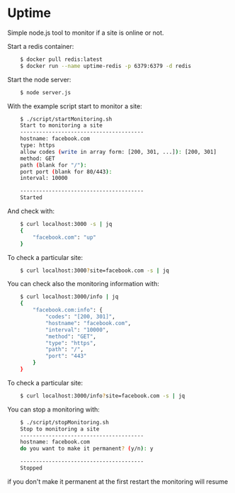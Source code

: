 # Uptime 

Simple node.js tool to monitor if a site is online or not. 

Start a redis container: 
``` bash
    $ docker pull redis:latest
    $ docker run --name uptime-redis -p 6379:6379 -d redis
```

Start the node server: 
``` bash
    $ node server.js
```

With the example script start to monitor a site: 
``` bash
    $ ./script/startMonitoring.sh
    Start to monitoring a site
    ---------------------------------------
    hostname: facebook.com
    type: https
    allow codes (write in array form: [200, 301, ...]): [200, 301]
    method: GET
    path (blank for "/"):
    port port (blank for 80/443): 
    interval: 10000

    ---------------------------------------
    Started
``` 

And check with: 
``` bash
    $ curl localhost:3000 -s | jq
    {
        "facebook.com": "up"
    }

```

To check a particular site: 
``` bash
    $ curl localhost:3000?site=facebook.com -s | jq
```

You can check also the monitoring information with: 
``` bash
    $ curl localhost:3000/info | jq
    {
        "facebook.com:info": {
            "codes": "[200, 301]",
            "hostname": "facebook.com",
            "interval": "10000",
            "method": "GET",
            "type": "https",
            "path": "/",
            "port": "443"
        }
    }
```

To check a particular site: 
``` bash
    $ curl localhost:3000/info?site=facebook.com -s | jq
```

You can stop a monitoring with: 
``` bash
    $ ./script/stopMonitoring.sh
    Stop to monitoring a site
    ---------------------------------------
    hostname: facebook.com
    do you want to make it permanent? (y/n): y

    ---------------------------------------
    Stopped
```

if you don't make it permanent at the first restart the monitoring will resume